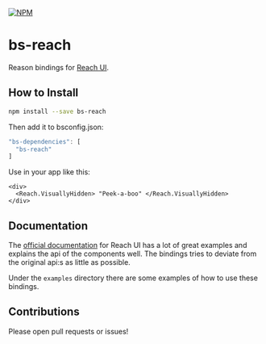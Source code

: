 [![NPM](https://img.shields.io/npm/v/bs-reach)](https://www.npmjs.com/package/bs-reach)

# bs-reach

Reason bindings for [Reach UI](https://reacttraining.com/reach-ui). 

## How to Install

```sh
npm install --save bs-reach
```

Then add it to bsconfig.json:

```js
"bs-dependencies": [
  "bs-reach"
]
```

Use in your app like this:
```reason
<div>
  <Reach.VisuallyHidden> "Peek-a-boo" </Reach.VisuallyHidden>
</div>
```


## Documentation
The [official documentation](https://reacttraining.com/reach-ui) for Reach UI has a lot of great examples and explains the api of the components well. The bindings tries to deviate from the original api:s as little as possible.

Under the `examples` directory there are some examples of how to use these bindings. 

## Contributions
Please open pull requests or issues!
